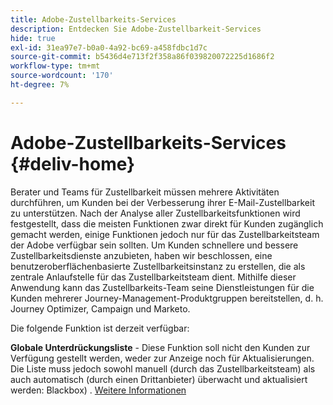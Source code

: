 ```yaml
---
title: Adobe-Zustellbarkeits-Services
description: Entdecken Sie Adobe-Zustellbarkeit-Services
hide: true
exl-id: 31ea97e7-b0a0-4a92-bc69-a458fdbc1d7c
source-git-commit: b5436d4e713f2f358a86f039820072225d1686f2
workflow-type: tm+mt
source-wordcount: '170'
ht-degree: 7%

---
```


# Adobe-Zustellbarkeits-Services {#deliv-home}

Berater und Teams für Zustellbarkeit müssen mehrere Aktivitäten durchführen, um Kunden bei der Verbesserung ihrer E-Mail-Zustellbarkeit zu unterstützen. Nach der Analyse aller Zustellbarkeitsfunktionen wird festgestellt, dass die meisten Funktionen zwar direkt für Kunden zugänglich gemacht werden, einige Funktionen jedoch nur für das Zustellbarkeitsteam der Adobe verfügbar sein sollten. Um Kunden schnellere und bessere Zustellbarkeitsdienste anzubieten, haben wir beschlossen, eine benutzeroberflächenbasierte Zustellbarkeitsinstanz zu erstellen, die als zentrale Anlaufstelle für das Zustellbarkeitsteam dient. Mithilfe dieser Anwendung kann das Zustellbarkeits-Team seine Dienstleistungen für die Kunden mehrerer Journey-Management-Produktgruppen bereitstellen, d. h. Journey Optimizer, Campaign und Marketo.

Die folgende Funktion ist derzeit verfügbar:

**Globale Unterdrückungsliste** - Diese Funktion soll nicht den Kunden zur Verfügung gestellt werden, weder zur Anzeige noch für Aktualisierungen. Die Liste muss jedoch sowohl manuell (durch das Zustellbarkeitsteam) als auch automatisch (durch einen Drittanbieter) überwacht und aktualisiert werden: Blackbox) . [Weitere Informationen](global-suppression-list.md)
